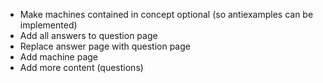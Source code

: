 * Make machines contained in concept optional (so antiexamples can be implemented)
* Add all answers to question page
* Replace answer page with question page
* Add machine page
* Add more content (questions)
